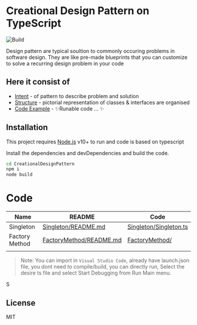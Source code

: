 # Creational Design Pattern on TypeScript

![Build](https://github.com/NarayananChandran/CreationalDesignPattern/actions/workflows/build.yml/badge.svg)

Design pattern are typical soultion to commonly occuring problems in software design. They are like pre-made blueprints that you can customize to solve a recurring design problem in your code


## Here it consist of

- [Intent] - of pattern to describe problem and solution
- [Structure] - pictorial representation of classes & interfaces are organised
- [Code Example] - ✨Runable code ... ✨

## Installation

This project requires [Node.js](https://nodejs.org/) v10+ to run and code is based on typescript

Install the dependencies and devDependencies and build the code.

```sh
cd CreationalDesignPattern
npm i
node build
```

# Code

| Name | README | Code |
| ------ | ------ |------ |
| Singleton | [Singleton/README.md][SingletonRdMe] | [Singleton/Singleton.ts][SingletonRdCode]|
| Factory Method | [FactoryMethod/README.md][FactoryMethodRdMe] | [FactoryMethod/][FactoryMethodRdCode]|
| | | |

> Note: You can import in `Visual Studio Code`, already have launch.json file, you dont need to compile/build, you can directly run, Select the desire ts file and select Start Debugging from Run Main menu.

S

## License

MIT



   [Intent]: <>
   [Motivation]: <>
   [Structure]: <>
   [Code example]: <>
   [SingletonRdMe]: <https://github.com/NarayananChandran/CreationalDesignPattern/blob/main/src/Singleton/README.md>
   [SingletonRdCode]: <https://github.com/NarayananChandran/CreationalDesignPattern/blob/main/src/Singleton/Singleton.ts>
   [FactoryMethodRdMe]: <https://github.com/NarayananChandran/CreationalDesignPattern/blob/main/src/FactoryMethod/README.md>
   [FactoryMethodRdCode]: <https://github.com/NarayananChandran/CreationalDesignPattern/tree/main/src/FactoryMethod>
